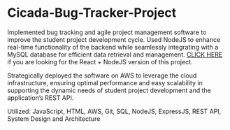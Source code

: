 # Cicada-Bug-Tracker-Project
Implemented bug tracking and agile project management software to improve the student project development cycle. Used NodeJS to enhance real-time functionality of the backend while seamlessly integrating with a MySQL database for efficient data retrieval and management. [CLICK HERE](https://github.com/shayan-h/Cicada/tree/main) if you are looking for the React + NodeJS version of this project.

Strategically deployed the software on AWS to leverage the cloud infrastructure, ensuring optimal performance and easy scalability in supporting the dynamic needs of student project development and the application’s REST API.

Utilized: JavaScript, HTML, AWS, Git, SQL, NodeJS, ExpressJS, REST API, System Design and Architecture

